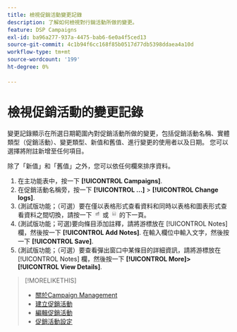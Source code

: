 ```yaml
---
title: 檢視促銷活動變更記錄
description: 了解如何檢視對行銷活動所做的變更。
feature: DSP Campaigns
exl-id: ba96a277-937a-4475-bab6-6e0a4f5ced13
source-git-commit: 4c1b94f6cc168f85b0517d77db5398ddaea4a10d
workflow-type: tm+mt
source-wordcount: '199'
ht-degree: 0%

---
```


# 檢視促銷活動的變更記錄

變更記錄顯示在所選日期範圍內對促銷活動所做的變更，包括促銷活動名稱、實體類型（促銷活動）、變更類型、新值和舊值、進行變更的使用者以及日期。 您可以選擇將附註新增至任何項目。

除了「新值」和「舊值」之外，您可以依任何欄來排序資料。

1. 在主功能表中，按一下 **[!UICONTROL Campaigns]**.
1. 在促銷活動名稱旁，按一下  **[!UICONTROL ...]** > **[!UICONTROL Change logs]**.
1. (測試版功能；（可選）要在僅以表格形式查看資料和同時以表格和圖表形式查看資料之間切換，請按一下 ![表格和圖表檢視](/help/dsp/assets/table-plus-chart-view.png "表格和圖表檢視") 或 ![表格檢視](/help/dsp/assets/table-view.png "表格檢視") 的下一頁。
1. (測試版功能；可選)要向條目添加註釋，請將游標放在 [!UICONTROL Notes] 欄，然後按一下 **[!UICONTROL Add Notes]**. 在輸入欄位中輸入文字，然後按一下 **[!UICONTROL Save]**.
1. (測試版功能；（可選）要查看彈出窗口中某條目的詳細資訊，請將游標放在 [!UICONTROL Notes] 欄，然後按一下 **[!UICONTROL More]>[!UICONTROL View Details]**.

>[!MORELIKETHIS]
>
>* [關於Campaign Management](campaign-about.md)
>* [建立促銷活動](campaign-create.md)
>* [編輯促銷活動](campaign-edit.md)
>* [促銷活動設定](campaign-settings.md)

